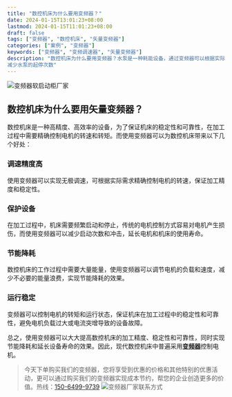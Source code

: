 ```yaml
---
title: "数控机床为什么要用变频器？"
date: 2024-01-15T13:01:23+08:00
lastmod: 2024-01-15T11:01:23+08:00
draft: false
tags: ["变频器", "数控机床", "矢量变频器"]
categories: ["案例", "变频器"]
keywords: ["变频器", "变频调速器", "矢量变频器"]
description: "数控机床为什么要用变频器？水泵是一种耗能设备，通过变频器可以根据实际需求调节水泵的工作频率和流量，避免过量供水或调节阀门过度开启导致能源浪费，从而达到节能降耗的效果。
减少水泵的起停次数"
---
```

![变频器软启动柜厂家](/images/01.jpg "变频器软启动柜厂家")

## 数控机床为什么要用矢量变频器？
数控机床是一种高精度、高效率的设备，为了保证机床的稳定性和可靠性，在加工过程中需要精确控制电机的转速和转矩。而使用变频器可以为数控机床带来以下几个好处：
### 调速精度高
使用变频器可以实现无极调速，可根据实际需求精确控制电机的转速，保证加工精度和稳定性。
### 保护设备
在加工过程中，机床需要频繁启动和停止，传统的电机控制方式容易对电机产生损伤，而使用变频器可以减少启动次数和冲击，延长电机和机床的使用寿命。
### 节能降耗
数控机床的工作过程中需要大量能量，使用变频器可以调节电机的负载和速度，减少不必要的能量浪费，实现节能降耗的效果。
### 运行稳定
变频器可以控制电机的转矩和运行状态，保证机床在加工过程中的稳定性和可靠性，避免电机负载过大或电流突增导致的设备故障。

总之，使用变频器可以大大提高数控机床的加工精度、稳定性和可靠性，同时实现节能降耗和延长设备寿命的效果。因此，现代数控机床中普遍采用[**变频器**](/zh-cn/products/electrical-controls/vfd/ "矢量变频器")控制电机。

>今天下单购买我们的变频器，您将享受到优惠的价格和其他特别的优惠活动，更可以通过购买我们的变频器实现成本节约，帮您的企业创造更多的价值。热线：[150-6499-9739](tel:150-6499-9739)
![变频器厂家联系方式](/images/02.jpg "变频器厂家联系方式")